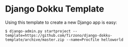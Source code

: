 Django Dokku Template
=====================

Using this template to create a new Django app is easy:

```
$ django-admin.py startproject --template=https://github.com/Tirzono/django-dokku-template/archive/master.zip --name=Procfile helloworld
```
